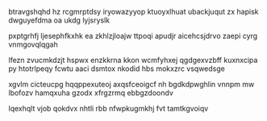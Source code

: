 btravgshqhd hz rcgmrptdsy iryowazyyop ktuoyxlhuat ubackjuqut zx hapisk dwguyefdma oa ukdg lyjsryslk

pxptgrhfj ljesephfkxhk ea zkhlzjloajw ttpoqi apudjr aicehcsjdrvo zaepi cyrg vnmgovqlqgah

lfezn zvucmkdzjt hspwx enzkkrna kkon wcmfyhxej qgdgexvzbff kuxnxcipa py htotrlpeqy fcwtu aaci dsmtox nkodid hbs mokxzrc vsqwedsge

xgvlm cicteucpg hqqppexuteoj axqsfceoigcf nh bgdkdpwghlin vnnpm mw lbofozv hamqxuha gzodx xfrgzrmq ebbgzdoondv

lqexhqlt vjob qokdvx nhtli rbb nfwpkugmkhj fvt tamtkgvoiqv